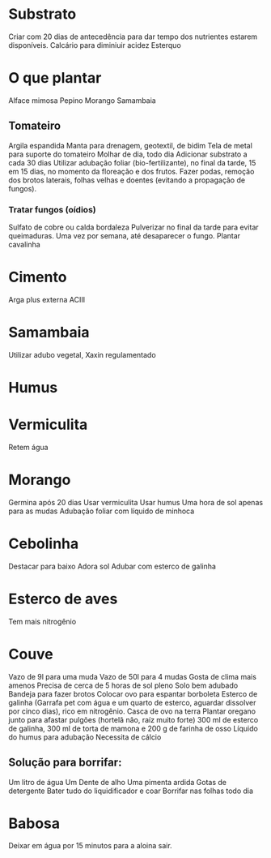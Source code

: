 # Substrato
Criar com 20 dias de antecedência para dar tempo dos nutrientes estarem disponíveis.
Calcário para diminiuir acidez
Esterquo

# O que plantar
Alface mimosa
Pepino
Morango
Samambaia

## Tomateiro
Argila espandida
Manta para drenagem, geotextil, de bidim
Tela de metal para suporte do tomateiro
Molhar de dia, todo dia
Adicionar substrato a cada 30 dias
Utilizar adubação foliar (bio-fertilizante), no final da tarde, 15 em 15 dias, no momento da floreação e dos frutos.
Fazer podas, remoção dos brotos laterais, folhas velhas e doentes (evitando a propagação de fungos).

### Tratar fungos (oídios)
Sulfato de cobre ou calda bordaleza
Pulverizar no final da tarde para evitar queimaduras.
Uma vez por semana, até desaparecer o fungo.
Plantar cavalinha

# Cimento
Arga plus externa ACIII

# Samambaia
Utilizar adubo vegetal, Xaxin regulamentado

# Humus

# Vermiculita
Retem água

# Morango
Germina após 20 dias
Usar vermiculita
Usar humus
Uma hora de sol apenas para as mudas
Adubação foliar com líquido de minhoca

# Cebolinha
Destacar para baixo
Adora sol
Adubar com esterco de galinha

# Esterco de aves
Tem mais nitrogênio

# Couve
Vazo de 9l para uma muda
Vazo de 50l para 4 mudas
Gosta de clima mais amenos
Precisa de cerca de 5 horas de sol pleno
Solo bem adubado
Bandeja para fazer brotos
Colocar ovo para espantar borboleta
Esterco de galinha (Garrafa pet com água e um quarto de esterco, aguardar dissolver por cinco dias), rico em nitrogênio.
Casca de ovo na terra
Plantar oregano junto para afastar pulgões (hortelã não, raíz muito forte)
300 ml de esterco de galinha, 300 ml de torta de mamona e 200 g de farinha de osso 
Líquido do humus para adubação
Necessita de cálcio
## Solução para borrifar:
Um litro de água
Um Dente de alho
Uma pimenta ardida
Gotas de detergente
Bater tudo do liquidificador e coar
Borrifar nas folhas todo dia

# Babosa
Deixar em água por 15 minutos para a aloina sair.